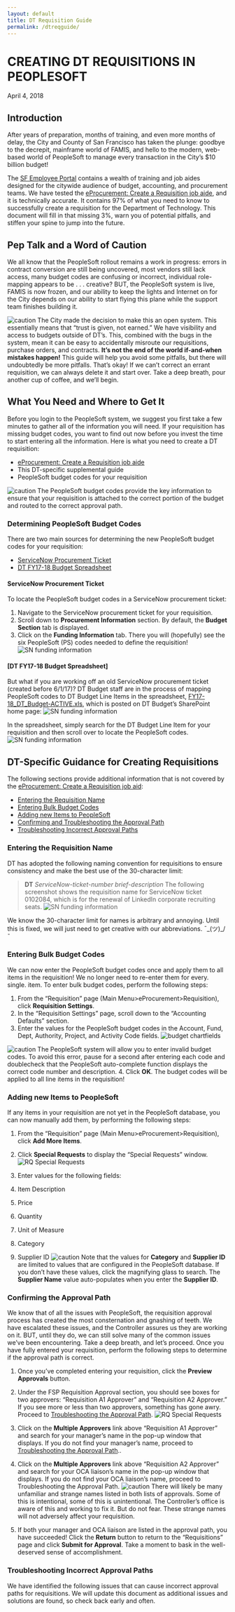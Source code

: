 ```yaml
---
layout: default
title: DT Requisition Guide
permalink: /dtreqguide/
---
```


# CREATING DT REQUISITIONS IN PEOPLESOFT #
April 4, 2018

## Introduction ##
After years of preparation, months of training, and even more months of delay, the City and County of San Francisco has taken the plunge: goodbye to the decrepit, mainframe world of FAMIS, and hello to the modern, web-based world of PeopleSoft to manage every transaction in the City’s $10 billion budget!

The [SF Employee Portal](https://sfemployeeportalsupport.sfgov.org/support/home) contains a wealth of training and job aides designed for the citywide audience of budget, accounting, and procurement teams. We have tested the [eProcurement: Create a Requisition job aide](https://sfemployeeportalsupport.sfgov.org/support/solutions/articles/22000209326-create-a-requisition), and it is technically accurate. It contains 97% of what you need to know to successfully create a requisition for the Department of Technology. This document will fill in that missing 3%, warn you of potential pitfalls, and stiffen your spine to jump into the future.

## Pep Talk and a Word of Caution ##
We all know that the PeopleSoft rollout remains a work in progress: errors in contract conversion are still being uncovered, most vendors still lack access, many budget codes are confusing or incorrect, individual role-mapping appears to be . . . creative? 
BUT, the PeopleSoft system is live, FAMIS is now frozen, and our ability to keep the lights and Internet on for the City depends on our ability to start flying this plane while the support team finishes building it.

![caution](/images/exclamation.png) The City made the decision to make this an open system. This essentially means that “trust is given, not earned.” We have visibility and access to budgets outside of DT’s. This, combined with the bugs in the system, mean it can be easy to accidentally misroute our requisitions, purchase orders, and contracts. **It’s not the end of the world if-and-when mistakes happen!** This guide will help you avoid some pitfalls, but there will undoubtedly be more pitfalls. That’s okay! If we can’t correct an errant requisition, we can always delete it and start over. Take a deep breath, pour another cup of coffee, and we’ll begin. 

## What You Need and Where to Get It ##
Before you login to the PeopleSoft system, we suggest you first take a few minutes to gather all of the information you will need. If your requisition has missing budget codes, you want to find out now before you invest the time to start entering all the information. Here is what you need to create a DT requisition:
*	[eProcurement: Create a Requisition job aide](https://sfemployeeportalsupport.sfgov.org/support/solutions/articles/22000209326-create-a-requisition)
*	This DT-specific supplemental guide
*	PeopleSoft budget codes for your requisition 

![caution](/images/exclamation.png) The PeopleSoft budget codes provide the key information to ensure that your requisition is attached to the correct portion of the budget and routed to the correct approval path.

### Determining PeopleSoft Budget Codes ###
There are two main sources for determining the new PeopleSoft budget codes for your requisition:
*	[ServiceNow Procurement Ticket](#servicenow-procurement-ticket)
*	[DT FY17-18 Budget Spreadsheet](#dt-fy17-18-budget-spreadsheet)

#### ServiceNow Procurement Ticket ####
To locate the PeopleSoft budget codes in a ServiceNow procurement ticket:
1.	Navigate to the ServiceNow procurement ticket for your requisition.
2.	Scroll down to **Procurement Information** section. By default, the **Budget Section** tab is displayed.
3.	Click on the **Funding Information** tab. There you will (hopefully) see the six PeopleSoft (PS) codes needed to define the requisition!
![SN funding information](/images/SN-funding.png)

#### [DT FY17-18 Budget Spreadsheet] ####
But what if you are working off an old ServiceNow procurement ticket (created before 6/1/17)? DT Budget staff are in the process of mapping PeopleSoft codes to DT Budget Line Items in the spreadsheet, [FY17-18_DT_Budget-ACTIVE.xls](https://sfgov1.sharepoint.com/sites/TIS/Finance/BudgetFinancial/SitePages/Home.aspx), which is posted on DT Budget’s SharePoint home page:
![SN funding information](/images/SP-budget-page.png)

In the spreadsheet, simply search for the DT Budget Line Item for your requisition and then scroll over to locate the PeopleSoft codes.
![SN funding information](/images/DT-budget-spreadsheet.png)

## DT-Specific Guidance for Creating Requisitions ##
The following sections provide additional information that is not covered by the [eProcurement: Create a Requisition job aid](https://sfemployeeportalsupport.sfgov.org/support/solutions/articles/22000209326-create-a-requisition):
* [Entering the Requisition Name](#Entering-the-Requisition-Name)
* [Entering Bulk Budget Codes](#Entering-Bulk-Budget-Codes)
* [Adding new Items to PeopleSoft](#Adding-new-Items-to-PeopleSoft)
* [Confirming and Troubleshooting the Approval Path](#Confirming-and-Troubleshooting-the-Approval-Path)
* [Troubleshooting Incorrect Approval Paths](#Troubleshooting-Incorrect-Approval-Paths)

### Entering the Requisition Name ###
DT has adopted the following naming convention for requisitions to ensure consistency and make the best use of the 30-character limit:
> **DT** *ServiceNow-ticket-number brief-description*
The following screenshot shows the requisition name for ServiceNow ticket 0102084, which is for the renewal of LinkedIn corporate recruiting seats. 
 ![SN funding information](/images/PS-RQ-name.png)
 
We know the 30-character limit for names is arbitrary and annoying. Until this is fixed, we will just need to get creative with our abbreviations.  ¯\_(ツ)_/¯
### Entering Bulk Budget Codes ###
We can now enter the PeopleSoft budget codes once and apply them to all items in the requisition! We no longer need to re-enter them for every. single. item. 
To enter bulk budget codes, perform the following steps:
1.	From the “Requisition” page (Main Menu>eProcurement>Requisition), click **Requisition Settings**.
2.	In the “Requisition Settings” page, scroll down to the “Accounting Defaults” section.
3.	Enter the values for the PeopleSoft budget codes in the Account, Fund, Dept, Authority, Project, and Activity Code fields.
![budget chartfields](/images/PS-RQ-chartfields.png)

![caution](/images/exclamation.png) The PeopleSoft system will allow you to enter invalid budget codes. To avoid this error, pause for a second after entering each code and doublecheck that the PeopleSoft auto-complete function displays the correct code number and description.
4.	Click **OK**. The budget codes will be applied to all line items in the requisition!

### Adding new Items to PeopleSoft ### 
If any items in your requisition are not yet in the PeopleSoft database, you can now manually add them, by performing the following steps:
1.	From the “Requisition” page (Main Menu>eProcurement>Requisition), click **Add More Items**.
2.	Click **Special Requests** to display the “Special Requests” window.
![RQ Special Requests](/images/PS-RQ-special-requests.png)

3.	Enter values for the following fields:
 1.	Item Description
 2.	Price
 3.	Quantity
 4.	Unit of Measure 
 5.	Category
 6.	Supplier ID
![caution](/images/exclamation.png) Note that the values for **Category** and **Supplier ID** are limited to values that are configured in the PeopleSoft database. If you don’t have these values, click the magnifying glass to search. The **Supplier Name** value auto-populates when you enter the **Supplier ID**.
### Confirming the Approval Path ###
We know that of all the issues with PeopleSoft, the requisition approval process has created the most consternation and gnashing of teeth. We have escalated these issues, and the Controller assures us they are working on it. BUT, until they do, we can still solve many of the common issues we’ve been encountering. Take a deep breath, and let’s proceed.
Once you have fully entered your requisition, perform the following steps to determine if the approval path is correct.
1.	Once you’ve completed entering your requisition, click the **Preview Approvals** button.
2.	Under the FSP Requisition Approval section, you should see boxes for two approvers: “Requisition A1 Approver” and “Requisition A2 Approver.” If you see more or less than two approvers, something has gone awry. Proceed to [Troubleshooting the Approval Path](#troubleshooting-the-approval-path).
![RQ Special Requests](/images/PS-RQ-preview-approvals.png)
 
3.	Click on the **Multiple Approvers** link above “Requisition A1 Approver” and search for your manager’s name in the pop-up window that displays. If you do not find your manager’s name, proceed to [Troubleshooting the Approval Path](#troubleshooting-the-approval-path)..
4.	Click on the **Multiple Approvers** link above “Requisition A2 Approver” and search for your OCA liaison’s name in the pop-up window that displays. If you do not find your OCA liaison’s name, proceed to Troubleshooting the Approval Path.
![caution](/images/exclamation.png) There will likely be many unfamiliar and strange names listed in both lists of approvals. Some of this is intentional, some of this is unintentional. The Controller’s office is aware of this and working to fix it. But do not fear. These strange names will not adversely affect your requisition.
5.	If both your manager and OCA liaison are listed in the approval path, you have succeeded! Click the **Return** button to return to the “Requisitions” page and click **Submit for Approval**. Take a moment to bask in the well-deserved sense of accomplishment.

### Troubleshooting Incorrect Approval Paths ###
We have identified the following issues that can cause incorrect approval paths for requisitions. We will update this document as additional issues and solutions are found, so check back early and often.
